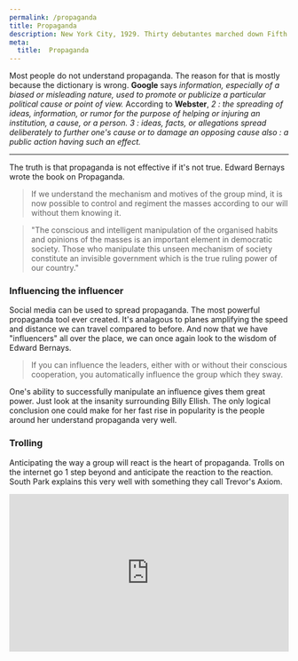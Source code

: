 ```yaml
---
permalink: /propaganda
title: Propaganda
description: New York City, 1929. Thirty debutantes marched down Fifth Avenue during the Easter parade. They light up cigarettes to combat prejudice against women smokers. The press calls them 'torches of freedom' and spreads the message. This is propoganda.
meta:
  title:  Propaganda
---
```


Most people do not understand propaganda. The reason for that is mostly because the dictionary is wrong. **Google** says *information, especially of a biased or misleading nature, used to promote or publicize a particular political cause or point of view.* According to **Webster**,  *2 : the spreading of ideas, information, or rumor for the purpose of helping or injuring an institution, a cause, or a person. 3 : ideas, facts, or allegations spread deliberately to further one's cause or to damage an opposing cause also : a public action having such an effect.*

---

The truth is that propaganda is not effective if it's not true. Edward Bernays wrote the book on Propaganda.

> If we understand the mechanism and motives of the group mind, it is now possible to control and regiment the masses according to our will without them knowing it.

> "The conscious and intelligent manipulation of the organised habits and opinions of the masses is an important element in democratic society. Those who manipulate this unseen mechanism of society constitute an invisible government which is the true ruling power of our country."




### **Influencing the influencer**


Social media can be used to spread propaganda. The most powerful propaganda tool ever created. It's analagous to planes amplifying the speed and distance we can travel compared to before. And now that we have "influencers" all over the place, we can once again look to the wisdom of Edward Bernays.


> If you can influence the leaders, either with or without their conscious cooperation, you automatically influence the group which they sway.

 One's ability to successfully manipulate an influence gives them great power. Just look at the insanity surrounding Billy Ellish. The only logical conclusion one could make for her fast rise in popularity is the people around her understand propaganda very well.

### **Trolling**

Anticipating the way a group will react is the heart of propaganda. Trolls on the internet go 1 step beyond and anticipate the reaction to the reaction. South Park explains this very well with something they call Trevor's Axiom.

<div style="padding:56.25% 0 0 0;position:relative;"><iframe src="https://player.vimeo.com/video/194900488?byline=0&portrait=0" style="position:absolute;top:0;left:0;width:100%;height:100%;" frameborder="0" allow="autoplay; fullscreen" allowfullscreen></iframe></div><script src="https://player.vimeo.com/api/player.js"></script>


<!-- > " If you can influence the leaders, either with or without their conscious cooperation, you automatically influence the group which they sway. `Propaganda` will never die out." -->

<!-- ## **New York City** -->

<!-- The year is **1929.** American `Tobacco` Company has a problem. women won't smoke because the habit was seen as corrupt and inappropriate for women. The story of how [Edward Bernays](https://en.wikipedia.org/wiki/Edward_Bernays) solved their problem is something every American should know.  -->

<!-- "Got Milk" campaign is a great benign example. -->

<!-- 

Bernays telegrammed thirty debutantes from a friend at Vogue to participate in the demonstration, encouraging them to combat the prejudice against women smokers. He then encouraged women to march down Fifth Avenue during the Easter parade in New York City and protest against gender inequality.

### This could be big news

He also told the press to expect that women suffragists would light up “torches of freedom” during the parade to show they were equal to men.

![Image1](/assets/images/freedom_walker.jpg) -->

<!-- This is **propoganda.** Through the use of networking and media, Bernays manipulated the opinion and values of women. By turning a simple cigarette into something symbolic, he demonstrated that symbols are way more powerful than we previously thought. -->

<!-- WW1 -->

<!-- 

- quote: If we understand the mechanism and motives of the group mind, it is now possible to control and regiment the masses according to our will without them knowing it.
  person: Edward Bernays

- quote: The conscious and intelligent manipulation of the organised habits and opinions of the masses is an important element in democratic society. Those who manipulate this unseen mechanism of society constitute an invisible government which is the true ruling power of our country.
  person: Edward Bernays

- quote: The American motion picture is the greatest unconscious carrier of propaganda in the world today. It is a great distributor for ideas and opinions. The motion picture can standardize the ideas and habits of a nation. Because pictures are made to meet market demands, they reflect, emphasize and even exaggerate broad popular tendencies, rather than stimulate new ideas and opinions. The motion picture avails itself only of ideas and facts which are in vogue. As the newspaper seeks to purvey news, it seeks to purvey entertainment.”
  person: Edward Bernays

- quote: 
  person: Edward Bernays

- quote: Propaganda will never die out. Intelligent men must realize that propaganda is the modern instrument by which they can fight for productive ends and help to bring order out of chaos.
  person: Edward Bernays

- quote: We are dominated by the relatively small number of persons who understand the mental processes and social patterns of the masses. It is they who pull the wires which control the public mind.
  person: Edward Bernays -->

  